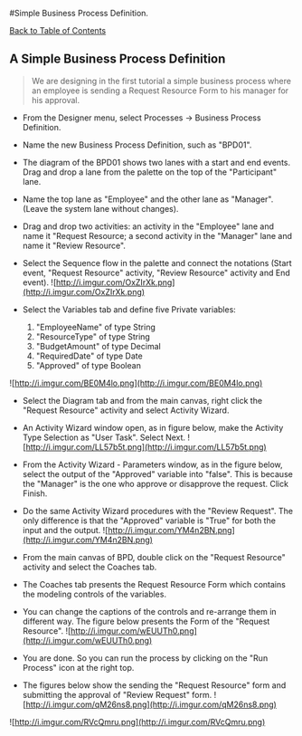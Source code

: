 #Simple Business Process Definition.

[Back to Table of Contents](Table_Of_Contents.md)

## A Simple Business Process Definition ##
> We are designing in the first tutorial a simple business process where an employee is sending a Request Resource Form to his manager for his approval.

  * From the Designer menu, select Processes -> Business Process Definition.
  * Name the new Business Process Definition, such as "BPD01".
  * The diagram of the BPD01 shows two lanes with a start and end events. Drag and drop a lane from the palette on the top of the "Participant" lane.
  * Name the top lane as "Employee" and the other lane as "Manager". (Leave the system lane without changes).
  * Drag and drop two activities: an activity in the "Employee" lane and name it "Request Resource; a second activity in the "Manager" lane and name it "Review Resource".
  * Select the Sequence flow in the palette and connect the notations (Start event, "Request Resource" activity, "Review Resource" activity and End event).
![http://i.imgur.com/OxZIrXk.png](http://i.imgur.com/OxZIrXk.png)

  * Select the Variables tab and define five Private variables:
    1. "EmployeeName" of type String
    1. "ResourceType" of type String
    1. "BudgetAmount" of type Decimal
    1. "RequiredDate" of type Date
    1. "Approved" of type Boolean

![http://i.imgur.com/BE0M4lo.png](http://i.imgur.com/BE0M4lo.png)

  * Select the Diagram tab and from the main canvas, right click the "Request Resource" activity and select Activity Wizard.
  * An Activity Wizard window open, as in figure below, make the Activity Type Selection as "User Task". Select Next.
![http://i.imgur.com/LL57b5t.png](http://i.imgur.com/LL57b5t.png)

  * From the Activity Wizard - Parameters window, as in the figure below, select the output of the "Approved" variable into "false". This is because the "Manager" is the one who approve or disapprove the request. Click Finish.
  * Do the same Activity Wizard procedures with the "Review Request". The only difference is that the "Approved" variable is "True" for both the input and the output.
![http://i.imgur.com/YM4n2BN.png](http://i.imgur.com/YM4n2BN.png)

  * From the main canvas of BPD, double click on the "Request Resource" activity and select the Coaches tab.
  * The Coaches tab presents the Request Resource Form which contains the modeling controls of the variables.
  * You can change the captions of the controls and re-arrange them in different way. The figure below presents the Form of the "Request Resource".
![http://i.imgur.com/wEUUTh0.png](http://i.imgur.com/wEUUTh0.png)

  * You are done. So you can run the process by clicking on the "Run Process" icon at the right top.
  * The figures below show the sending the "Request Resource" form and submitting the approval of "Review Request" form.
![http://i.imgur.com/qM26ns8.png](http://i.imgur.com/qM26ns8.png)

![http://i.imgur.com/RVcQmru.png](http://i.imgur.com/RVcQmru.png)